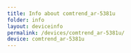 ```yaml
---
title: Info about comtrend_ar-5381u
folder: info
layout: deviceinfo
permalink: /devices/comtrend_ar-5381u/
device: comtrend_ar-5381u
---
```

